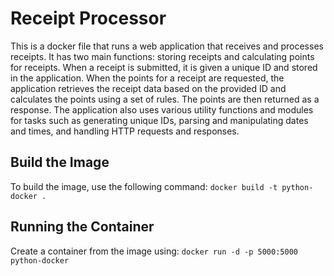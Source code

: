 # Receipt Processor
This is a docker file that runs a web application that receives and processes receipts. It has two main functions: storing receipts and calculating points for receipts. When a receipt is submitted, it is given a unique ID and stored in the application. When the points for a receipt are requested, the application retrieves the receipt data based on the provided ID and calculates the points using a set of rules. The points are then returned as a response. The application also uses various utility functions and modules for tasks such as generating unique IDs, parsing and manipulating dates and times, and handling HTTP requests and responses.

## Build the Image

To build the image, use the following command:
`docker build -t python-docker .`

## Running the Container

Create a container from the image using:
`docker run -d -p 5000:5000 python-docker`

